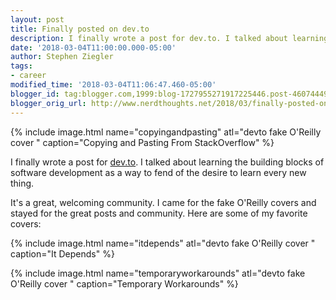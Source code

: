 ```yaml
---
layout: post
title: Finally posted on dev.to
description: I finally wrote a post for dev.to. I talked about learning the building blocks of software development as a way to fend of the desire to learn every new thing.
date: '2018-03-04T11:00:00.000-05:00'
author: Stephen Ziegler
tags:
- career
modified_time: '2018-03-04T11:06:47.460-05:00'
blogger_id: tag:blogger.com,1999:blog-1727955271917225446.post-4607444988755046571
blogger_orig_url: http://www.nerdthoughts.net/2018/03/finally-posted-on-devto.html
---
```


{% include image.html name="copyingandpasting" atl="devto fake O'Reilly cover " caption="Copying and Pasting From StackOverflow" %}

I finally wrote a post for [dev.to](https://dev.to/stevezieglerva/you-dont-have-to-learn-everything--718). I talked about learning the building blocks of software development as a way to fend of the desire to learn every new thing.

It's a great, welcoming community. I came for the fake O'Reilly covers and stayed for the great posts and community. Here are some of my favorite covers:

{% include image.html name="itdepends" atl="devto fake O'Reilly cover " caption="It Depends" %}
 
{% include image.html name="temporaryworkarounds" atl="devto fake O'Reilly cover " caption="Temporary Workarounds" %}


